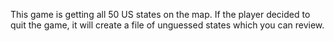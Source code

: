 This game is getting all 50 US states on the map. If the player decided to quit the game, it will create a file of unguessed states which you can review.
